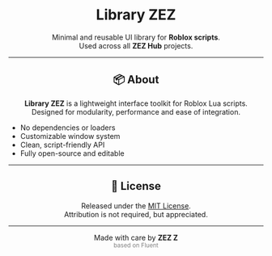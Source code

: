 <h1 align="center">Library ZEZ</h1>

<p align="center">
  Minimal and reusable UI library for <b>Roblox scripts</b>.<br/>
  Used across all <b>ZEZ Hub</b> projects.
</p>

<hr/>

<h2 align="center">📦 About</h2>

<p align="center">
  <b>Library ZEZ</b> is a lightweight interface toolkit for Roblox Lua scripts.<br/>
  Designed for modularity, performance and ease of integration.
</p>

<ul>
  <li>No dependencies or loaders</li>
  <li>Customizable window system</li>
  <li>Clean, script-friendly API</li>
  <li>Fully open-source and editable</li>
</ul>

<hr/>

<h2 align="center">📄 License</h2>

<p align="center">
  Released under the <a href="https://opensource.org/licenses/MIT">MIT License</a>.<br/>
  Attribution is not required, but appreciated.
</p>

<hr/>

<p align="center">
  Made with care by <b>ZEZ Z</b>
  <br><sub><span style="color: gray;">based on Fluent</span></sub>
</p>
